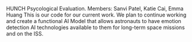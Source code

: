HUNCH Psycological Evaluation. Members: Sanvi Patel, Katie Cai, Emma Huang
This is our code for our current work. We plan to continue working and create a functional AI Model that allows astronauts to have emotion detection AI technologies available to them 
for long-term space missions and on the ISS.

